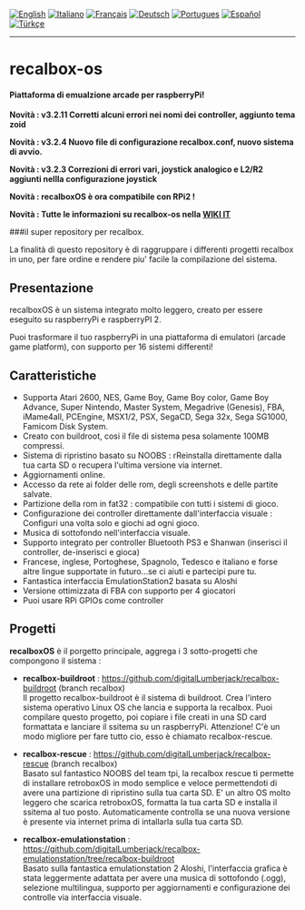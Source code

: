 [![English](http://upload.wikimedia.org/wikipedia/commons/e/e1/Union_Jack_22x16.png "English")](README.md)
[![Italiano](http://upload.wikimedia.org/wikipedia/commons/7/70/Flag_of_italy.png "Italiano")](README-IT.md)
[![Français](http://upload.wikimedia.org/wikipedia/commons/1/14/Flag_of_france.png "Française")](README-FR.md)
[![Deutsch](http://upload.wikimedia.org/wikipedia/commons/4/4b/Flag_of_germany.png "Deutsch")](README-DE.md)
[![Portugues](http://upload.wikimedia.org/wikipedia/commons/a/aa/Flag_of_Portugal_icon.png "Portugues")](README-PT.md)
[![Español](http://upload.wikimedia.org/wikipedia/commons/3/30/Flag_of_spain.png "Español")](README-ES.md)
[![Türkçe](https://upload.wikimedia.org/wikipedia/commons/thumb/b/b4/Flag_of_Turkey.svg/24px-Flag_of_Turkey.svg.png "Türkçe")](README-TR.md)
* * *
# recalbox-os
#### Piattaforma di emualzione arcade per raspberryPi!
**Novità : v3.2.11 Corretti alcuni errori nei nomi dei controller, aggiunto tema zoid**

**Novità : v3.2.4 Nuovo file di configurazione recalbox.conf, nuovo sistema di avvio.**

**Novità : v3.2.3 Correzioni di errori vari, joystick analogico e L2/R2 aggiunti nellla configurazione joystick**

**Novità : recalboxOS è ora compatibile con RPi2 !**

**Novità : Tutte le informazioni su recalbox-os nella [WIKI IT](https://github.com/digitalLumberjack/recalbox-os/wiki/Home-%28IT%29)**

###il super repository per recalbox.

La finalità di questo repository è di raggruppare i differenti progetti recalbox in uno, per fare ordine e rendere
piu' facile la compilazione del sistema.

## Presentazione
recalboxOS è un sistema integrato molto leggero, creato per essere eseguito su raspberryPi e raspberryPI 2.
 
Puoi trasformare il tuo raspberryPi in una piattaforma di emulatori (arcade game platform), con supporto per 16 sistemi differenti!

## Caratteristiche 
- Supporta Atari 2600, NES, Game Boy, Game Boy color, Game Boy Advance, Super Nintendo, Master System, Megadrive (Genesis), FBA, iMame4all, PCEngine, MSX1/2, PSX, SegaCD, Sega 32x, Sega SG1000, Famicom Disk System.
- Creato con buildroot, cosi il file di sistema pesa solamente 100MB compressi.
- Sistema di ripristino basato su NOOBS : rReinstalla direttamente dalla tua carta SD o recupera l'ultima versione via internet.
- Aggiornamenti online.
- Accesso da rete ai folder delle rom, degli screenshots e delle partite salvate.
- Partizione della rom in fat32 : compatibile con tutti i sistemi di gioco.
- Configurazione dei controller direttamente dall'interfaccia visuale : Configuri una volta solo e giochi ad ogni gioco.
- Musica di sottofondo nell'interfaccia visuale.
- Supporto integrato per controller Bluetooth PS3 e Shanwan (inserisci il controller, de-inserisci e gioca)
- Francese, inglese, Portoghese, Spagnolo, Tedesco e italiano e forse altre lingue supportate in futuro...se ci aiuti e partecipi pure tu.
- Fantastica interfaccia EmulationStation2 basata su Aloshi 
- Versione ottimizzata di FBA con supporto per 4 giocatori 
- Puoi usare RPi GPIOs come controller

## Progetti
**recalboxOS** è il porgetto principale, aggrega i 3 sotto-progetti che compongono il sistema :

- **recalbox-buildroot** : 
https://github.com/digitalLumberjack/recalbox-buildroot (branch recalbox)  
Il progetto recalbox-buildroot è il sistema di buildroot. 
Crea l'intero sistema operativo Linux OS che lancia e supporta la recalbox. Puoi compilare questo progetto, poi copiare i file creati in una SD card formattata e lanciare il ssitema su un raspberryPi.
Attenzione! C'è un modo migliore per fare tutto cio, esso è chiamato recalbox-rescue.

- **recalbox-rescue** : 
https://github.com/digitalLumberjack/recalbox-rescue (branch recalbox)  
Basato sul fantastico NOOBS del team tpi, la recalbox rescue ti permette di installare retroboxOS in modo semplice e veloce permettendoti di avere una partizione di ripristino sulla tua carta SD. E' un altro OS molto leggero che scarica retroboxOS, formatta la tua carta SD e installa il ssitema al tuo posto.
Automaticamente controlla se una nuova versione è presente via internet prima di intallarla sulla tua carta SD.

- **recalbox-emulationstation** : 
https://github.com/digitalLumberjack/recalbox-emulationstation/tree/recalbox-buildroot  
Basato sulla fantastica emulationstation 2 Aloshi, l'interfaccia grafica è stata leggermente adattata per avere una musica di sottofondo (.ogg), selezione multilingua, supporto per aggiornamenti e configurazione dei controlle via interfaccia visuale.

